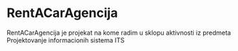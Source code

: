 RentACarAgencija
================

RentACarAgencija je projekat na kome radim u sklopu aktivnosti iz predmeta Projektovanje informacionih sistema ITS
